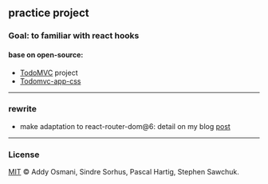 ## practice project
### Goal: to familiar with react hooks
#### base on open-source: 
- [TodoMVC](https://github.com/tastejs/todomvc) project
- [Todomvc-app-css](https://github.com/tastejs/todomvc-app-css)
---
### rewrite
- make adaptation to react-router-dom@6: detail on my blog [post](https://vanessa7591.medium.com/react-router-dom-%E6%94%B9%E7%89%88%E7%AD%86%E8%A8%98-50614229dd0a) 
---
### License
 [MIT](https://github.com/tastejs/todomvc/blob/master/license.md) © Addy Osmani, Sindre Sorhus, Pascal Hartig, Stephen Sawchuk.